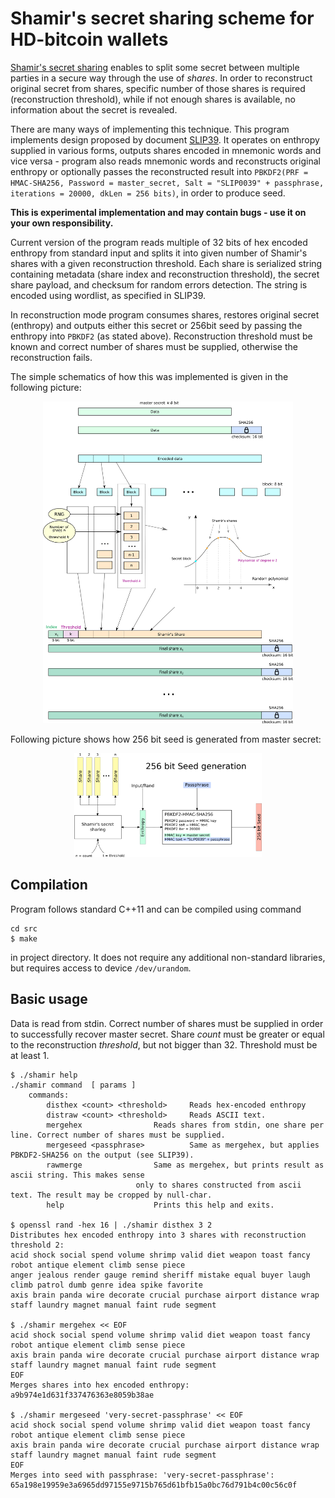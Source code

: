 # Shamir's secret sharing scheme for HD-bitcoin wallets

[Shamir's secret sharing](https://en.wikipedia.org/wiki/Shamir%27s_Secret_Sharing) enables to split some secret between multiple parties in a secure way through the use of *shares*. In order to reconstruct original secret from shares, specific number of those shares is required (reconstruction threshold), while if not enough shares is available, no information about the secret is revealed.

There are many ways of implementing this technique. This program implements design proposed by document [SLIP39](https://github.com/satoshilabs/slips/blob/master/slip-0039.md).
It operates on enthropy supplied in various forms, outputs shares encoded in mnemonic words and vice versa - program also reads mnemonic words and reconstructs original enthropy or optionally passes the reconstructed result into `PBKDF2(PRF = HMAC-SHA256, Password = master_secret, Salt = "SLIP0039" + passphrase, iterations = 20000, dkLen = 256 bits)`, in order to produce seed.

**This is experimental implementation and may contain bugs - use it on your own responsibility.**

Current version of the program reads multiple of 32 bits of hex encoded enthropy from standard input and splits it into given number of Shamir's shares with a given reconstruction threshold. Each share is serialized string containing metadata (share index and reconstruction threshold), the secret share payload, and checksum for random errors detection. The string is encoded using wordlist, as specified in SLIP39.

In reconstruction mode program consumes shares, restores original secret (enthropy) and outputs either this secret or 256bit seed by passing the enthropy into `PBKDF2` (as stated above). Reconstruction threshold must be known and correct number of shares must be supplied, otherwise the reconstruction fails.

The simple schematics of how this was implemented is given in the following picture:<br>
<div align="center">
<a href="doc/long-message-shamir.png">
<img src="doc/long-message-shamir.png" alt="Shamir's key split" style="width: 400px;"/></a>
</div>

Following picture shows how 256 bit seed is generated from master secret:
<div align="center">
<a href="doc/Seed-derivation.png">
<img src="doc/Seed-derivation.png" alt="Seed generation" style="width: 300px;"/></a>
</div>

## Compilation
Program follows standard C++11 and can be compiled using command
```
cd src
$ make
```
in project directory.
It does not require any additional non-standard libraries, but requires access to device `/dev/urandom`.

## Basic usage
Data is read from stdin. Correct number of shares must be supplied in order to successfully recover master secret. Share *count* must be greater or equal to the reconstruction *threshold*, but not bigger than 32. Threshold must be at least 1.

```
$ ./shamir help
./shamir command  [ params ]
	commands:
		disthex <count> <threshold>		Reads hex-encoded enthropy
		distraw <count> <threshold>		Reads ASCII text.
		mergehex				Reads shares from stdin, one share per line. Correct number of shares must be supplied.
		mergeseed <passphrase>			Same as mergehex, but applies PBKDF2-SHA256 on the output (see SLIP39).
		rawmerge				Same as mergehex, but prints result as ascii string. This makes sense
							only to shares constructed from ascii text. The result may be cropped by null-char.
		help					Prints this help and exits.

$ openssl rand -hex 16 | ./shamir disthex 3 2
Distributes hex encoded enthropy into 3 shares with reconstruction threshold 2:
acid shock social spend volume shrimp valid diet weapon toast fancy robot antique element climb sense piece
anger jealous render gauge remind sheriff mistake equal buyer laugh climb patrol dumb genre idea spike favorite
axis brain panda wire decorate crucial purchase airport distance wrap staff laundry magnet manual faint rude segment

$ ./shamir mergehex << EOF
acid shock social spend volume shrimp valid diet weapon toast fancy robot antique element climb sense piece
axis brain panda wire decorate crucial purchase airport distance wrap staff laundry magnet manual faint rude segment
EOF
Merges shares into hex encoded enthropy:
a9b974e1d631f337476363e8059b38ae

$ ./shamir mergeseed 'very-secret-passphrase' << EOF
acid shock social spend volume shrimp valid diet weapon toast fancy robot antique element climb sense piece
axis brain panda wire decorate crucial purchase airport distance wrap staff laundry magnet manual faint rude segment
EOF
Merges into seed with passphrase: 'very-secret-passphrase':
65a198e19959e3a6965dd97155e9715b765d61bfb15a0bc76d791b4c00c56c0f
```
